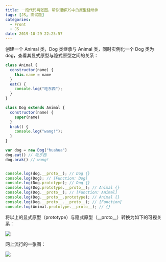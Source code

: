 ```yaml
---
title: 一段代码两张图，帮你理解JS中的原型链继承
tags: [JS, 面试题]
categories:
  - Front
  - JS
date: 2019-10-29 22:25:57
---
```

创建一个 Animal 类，Dog 类继承与 Animal 类，同时实例化一个 Dog 类为 dog，查看其显式原型与隐式原型之间的关系：

```js
class Animal {
  constructor(name) {
    this.name = name
  }
  eat() {
    console.log("吃东西");
  }
}

class Dog extends Animal {
  constructor(name) {
    super(name)
  }
  brak() {
    console.log("wang!");
  }
}

var dog = new Dog("huahua")
dog.eat() // 吃东西
dog.brak() // wang!


console.log(dog.__proto__); // Dog {}
console.log(Dog); // [Function: Dog]
console.log(Dog.prototype); // Dog {}
console.log(Dog.prototype.__proto__); // Animal {}
console.log(Dog.__proto__); // [Function: Animal]
console.log(Dog.__proto__.prototype); // Animal {}
console.log(Dog.__proto__.__proto__); // [Function]
console.log(Animal.prototype.__proto__); // {}
```

将以上的显式原型（prototype）与隐式原型（\_\_proto\_\_）转换为如下的可视关系：

![](http://img.cdn.esunr.xyz/markdown/20191224133325.png)

网上流行的一张图：

![](http://markdown.img.esunr.xyz/20191109222853.png)